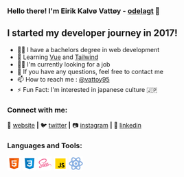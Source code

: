 ### Hello there! I'm Eirik Kalvø Vattøy - [odelagt][website] 👋

## I started my developer journey in 2017!
- 👨‍🎓 I have a bachelors degree in web development
- 🧠 Learning [Vue][Vue] and [Tailwind][Tailwind]
- 👨‍💻 I'm currently looking for a job
- 💬 If you have any questions, feel free to contact me
- 📫 How to reach me : [@vattoy95][twitter]
- ⚡️ Fun Fact: I'm interested in japanese culture 🇯🇵

 ### Connect with me:
🏡 [website][website] **|** 
🐦 [twitter][twitter] **|** 
📷 [instagram][instagram] **|** 
👔 [linkedin][linkedin]

### Languages and Tools:
![HTML](https://github.com/eirikkv95/eirikkv95/blob/master/images/html.png?raw=true)
![css](https://github.com/eirikkv95/eirikkv95/blob/master/images/css.png?raw=true)
![sass](https://github.com/eirikkv95/eirikkv95/blob/master/images/sass.png?raw=true)
![js](https://github.com/eirikkv95/eirikkv95/blob/master/images/js.png?raw=true)
![react](https://github.com/eirikkv95/eirikkv95/blob/master/images/react.png?raw=true)
 




[Vue]: https://vuejs.org/
[Tailwind]: https://tailwindcss.com/
[instagram]: https://www.instagram.com/eirikkv/
[website]: https://odelagt.netlify.app/
[twitter]: https://twitter.com/vattoy95
[linkedin]: https://www.linkedin.com/in/eirik-kalv%C3%B8-vatt%C3%B8y-628216140/

